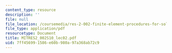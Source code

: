 ```yaml
---
content_type: resource
description: ''
file: null
file_location: /coursemedia/res-2-002-finite-element-procedures-for-solids-and-structures-spring-2010/7ff456991586e60b980a97a368ab72c9_MITRES2_002S10_lec02.pdf
file_type: application/pdf
resourcetype: Document
title: MITRES2_002S10_lec02.pdf
uid: 7ff45699-1586-e60b-980a-97a368ab72c9
---
```

